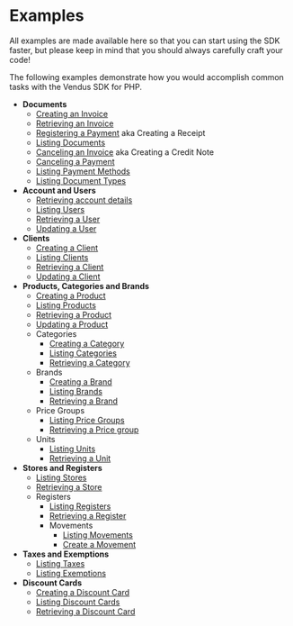# Examples

All examples are made available here so that you can start using the SDK faster, but please keep in mind that you should always carefully craft your code!

The following examples demonstrate how you would accomplish common tasks with the Vendus SDK for PHP.

- **Documents**
  - [Creating an Invoice](./examples/documents_create.md)
  - [Retrieving an Invoice](./examples/documents_detail.md)
  - [Registering a Payment](./examples/documents_receipt.md) aka Creating a Receipt
  - [Listing Documents](./examples/documents_list.md)
  - [Canceling an Invoice](./examples/documents_credit_note.md) aka Creating a Credit Note
  - [Canceling a Payment](./examples/documents_receipt_cancel.md)
  - [Listing Payment Methods](./examples/documents_payment_methods.md)
  - [Listing Document Types](./examples/documents_document_types.md)
- **Account and Users**
  - [Retrieving account details](./examples/account.md)
  - [Listing Users](./examples/account_users_list.md)
  - [Retrieving a User](./examples/account_user.md)
  - [Updating a User](./examples/account_user_update.md)
- **Clients**
  - [Creating a Client](./examples/clients_create.md)
  - [Listing Clients](./examples/clients_list.md)
  - [Retrieving a Client](./examples/clients_detail.md)
  - [Updating a Client](./examples/clients_update.md)
- **Products, Categories and Brands**
  - [Creating a Product](./examples/products_create.md)
  - [Listing Products](./examples/products_list.md)
  - [Retrieving a Product](./examples/products_detail.md)
  - [Updating a Product](./examples/products_update.md)
  - Categories
    - [Creating a Category](./examples/categories_create.md)
    - [Listing Categories](./examples/categories_list.md)
    - [Retrieving a Category](./examples/categories_detail.md)
  - Brands
    - [Creating a Brand](./examples/brands_create.md)
    - [Listing Brands](./examples/brands_list.md)
    - [Retrieving a Brand](./examples/brands_detail.md)
  - Price Groups
    - [Listing Price Groups](./examples/price_groups_list.md)
    - [Retrieving a Price group](./examples/price_groups_detail.md)
  - Units
    - [Listing Units](./examples/units_list.md)
    - [Retrieving a Unit](./examples/units_detail.md)
- **Stores and Registers**
  - [Listing Stores](./examples/stores_list.md)
  - [Retrieving a Store](./examples/stores_detail.md)
  - Registers
    - [Listing Registers](./examples/registers_list.md)
    - [Retrieving a Register](./examples/registers_detail.md)
    - Movements
      - [Listing Movements](./examples/registers_movements_list.md)
      - [Create a Movement](./examples/registers_movements_create.md)
- **Taxes and Exemptions**
  - [Listing Taxes](./examples/taxes_list.md)
  - [Listing Exemptions](./examples/taxes_exemptions_list.md)
- **Discount Cards**
    - [Creating a Discount Card](./examples/discount_cards_create.md)
    - [Listing Discount Cards](./examples/discount_cards_list.md)
    - [Retrieving a Discount Card](./examples/discount_cards_detail.md)
